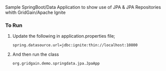 Sample SpringBoot/Data Application to show use of JPA & JPA Repositories whith GridGain/Apache Ignite

### To Run

1. Update the following in application.properties file;

	```
	spring.datasource.url=jdbc:ignite:thin://localhost:10800
	```

2. And then run the class

	```
	org.gridgain.demo.springdata.jpa.JpaApp
	```